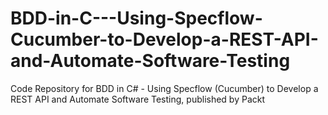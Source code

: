 # BDD-in-C---Using-Specflow-Cucumber-to-Develop-a-REST-API-and-Automate-Software-Testing
Code Repository for BDD in C# - Using Specflow (Cucumber) to Develop a REST API and Automate Software Testing, published by Packt
